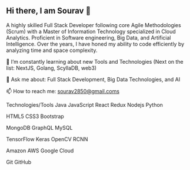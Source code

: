 ## Hi there, I am Sourav 👋

<!--
**sourav2850/sourav2850** is a ✨ _special_ ✨ repository because its `README.md` (this file) appears on your GitHub profile.

Here are some ideas to get you started:

- 🔭 I’m currently working on ...
- 🌱 I’m currently learning ...
- 👯 I’m looking to collaborate on ...
- 🤔 I’m looking for help with ...
- 💬 Ask me about ...
- 📫 How to reach me: ...
- 😄 Pronouns: ...
- ⚡ Fun fact: ...
-->
A highly skilled Full Stack Developer following core Agile Methodologies (Scrum) with a Master of Information Technology specialized in Cloud Analytics. Proficient in Software engineering, Big Data, and Artificial Intelligence. Over the years, I have honed my ability to code efficiently by analyzing time and space complexity.

🔭 I’m constantly learning about new Tools and Technologies (Next on the list: NextJS, Golang, ScyllaDB, web3)

💬 Ask me about: Full Stack Development, Big Data Technologies, and AI

📫 How to reach me: sourav2850@gmail.coms
<!--🔗 Portfolio website: [Your Portfolio Website] -->

Technologies/Tools
Java JavaScript React Redux Nodejs Python

HTML5 CSS3 Bootstrap

MongoDB GraphQL MySQL

TensorFlow Keras OpenCV RCNN

Amazon AWS Google Cloud

Git GitHub
